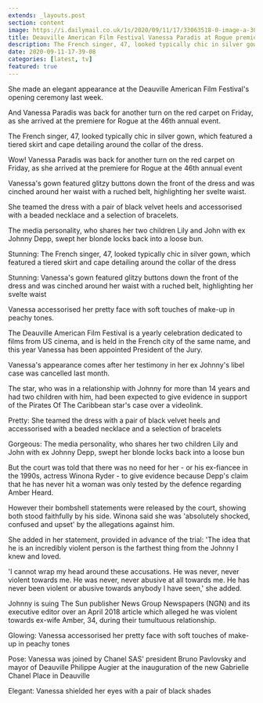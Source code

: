 ```yaml
---
extends: _layouts.post
section: content
image: https://i.dailymail.co.uk/1s/2020/09/11/17/33063518-0-image-a-30_1599840857663.jpg 
title: Deauville American Film Festival Vanessa Paradis at Rogue premiere 
description: The French singer, 47, looked typically chic in silver gown, which featured a tiered skirt and cape detailing around the collar of the dress. 
date: 2020-09-11-17-39-08 
categories: [latest, tv] 
featured: true 
--- 
```

She made an elegant appearance at the Deauville American Film Festival's opening ceremony last week.

And Vanessa Paradis was back for another turn on the red carpet on Friday, as she arrived at the premiere for Rogue at the 46th annual event. 

The French singer, 47, looked typically chic in silver gown, which featured a tiered skirt and cape detailing around the collar of the dress.

Wow! Vanessa Paradis was back for another turn on the red carpet on Friday, as she arrived at the premiere for Rogue at the 46th annual event

Vanessa's gown featured glitzy buttons down the front of the dress and was cinched around her waist with a ruched belt, highlighting her svelte waist.

She teamed the dress with a pair of black velvet heels and accessorised with a beaded necklace and a selection of bracelets.

The media personality, who shares her two children Lily and John with ex Johnny Depp, swept her blonde locks back into a loose bun. 

Stunning: The French singer, 47, looked typically chic in silver gown, which featured a tiered skirt and cape detailing around the collar of the dress

Stunning: Vanessa's gown featured glitzy buttons down the front of the dress and was cinched around her waist with a ruched belt, highlighting her svelte waist

Vanessa accessorised her pretty face with soft touches of make-up in peachy tones.

The Deauville American Film Festival is a yearly celebration dedicated to films from US cinema, and is held in the French city of the same name, and this year Vanessa has been appointed President of the Jury.

Vanessa's appearance comes after her testimony in her ex Johnny's libel case was cancelled last month.

The star, who was in a relationship with Johnny for more than 14 years and had two children with him, had been expected to give evidence in support of the Pirates Of The Caribbean star's case over a videolink.

Pretty: She teamed the dress with a pair of black velvet heels and accessorised with a beaded necklace and a selection of bracelets

Gorgeous: The media personality, who shares her two children Lily and John with ex Johnny Depp, swept her blonde locks back into a loose bun

But the court was told that there was no need for her - or his ex-fiancee in the 1990s, actress Winona Ryder - to give evidence because Depp's claim that he has never hit a woman was only tested by the defence regarding Amber Heard.

However their bombshell statements were released by the court, showing both stood faithfully by his side. Winona said she was 'absolutely shocked, confused and upset' by the allegations against him.

She added in her statement, provided in advance of the trial: 'The idea that he is an incredibly violent person is the farthest thing from the Johnny I knew and loved.

'I cannot wrap my head around these accusations. He was never, never violent towards me. He was never, never abusive at all towards me. He has never been violent or abusive towards anybody I have seen,' she added.

Johnny is suing The Sun publisher News Group Newspapers (NGN) and its executive editor over an April 2018 article which alleged he was violent towards ex-wife Amber, 34, during their tumultuous relationship.

Glowing: Vanessa accessorised her pretty face with soft touches of make-up in peachy tones

Pose: Vanessa was joined by Chanel SAS' president Bruno Pavlovsky and mayor of Deauville Philippe Augier at the inauguration of the new Gabrielle Chanel Place in Deauville

Elegant: Vanessa shielded her eyes with a pair of black shades

